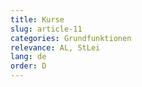 ```yaml
---
title: Kurse
slug: article-11
categories: Grundfunktionen
relevance: AL, StLei
lang: de
order: D
---
```

